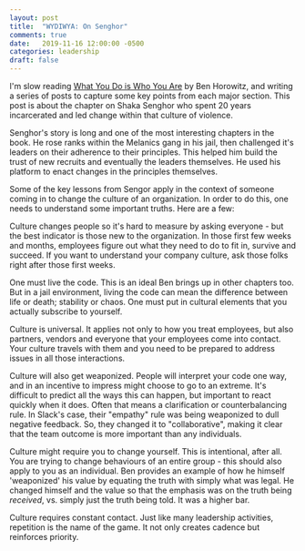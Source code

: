 ```yaml
---
layout: post
title:  "WYDIWYA: On Senghor"
comments: true
date:   2019-11-16 12:00:00 -0500
categories: leadership
draft: false
---
```


I'm slow reading [What You Do is Who You Are](https://www.amazon.com/What-You-Do-Who-Are-ebook/dp/B07NVN4QCM) by Ben Horowitz, and writing a series of posts to capture some key points from each major section. This post is about the chapter on Shaka Senghor who spent 20 years incarcerated and led change within that culture of violence. 

Senghor's story is long and one of the most interesting chapters in the book. He rose ranks within the Melanics gang in his jail, then challenged it's leaders on their adherence to their principles. This helped him build the trust of new recruits and eventually the leaders themselves. He used his platform to enact changes in the principles themselves. 

Some of the key lessons from Sengor apply in the context of someone coming in to change the culture of an organization. In order to do this, one needs to understand some important truths. Here are a few:

Culture changes people so it's hard to measure by asking everyone - but the best indicator is those new to the organization. In those first few weeks and months, employees figure out what they need to do to fit in, survive and succeed. If you want to understand your company culture, ask those folks right after those first weeks. 

One must live the code. This is an ideal Ben brings up in other chapters too. But in a jail environment, living the code can mean the difference between life or death; stability or chaos. One must put in cultural elements that you actually subscribe to yourself.

Culture is universal. It applies not only to how you treat employees, but also partners, vendors and everyone that your employees come into contact. Your culture travels with them and you need to be prepared to address issues in all those interactions.

Culture will also get weaponized. People will interpret your code one way, and in an incentive to impress might choose to go to an extreme. It's difficult to predict all the ways this can happen, but important to react quickly when it does. Often that means a clarification or counterbalancing rule. In Slack's case, their "empathy" rule was being weaponized to dull negative feedback. So, they changed it to "collaborative", making it clear that the team outcome is more important than any individuals. 

Culture might require you to change yourself. This is intentional, after all. You are trying to change behaviours of an entire group - this should also apply to you as an individual. Ben provides an example of how he himself 'weaponized' his value by equating the truth with simply what was legal. He changed himself and the value so that the emphasis was on the truth being _received_, vs. simply just the truth being told. It was a higher bar.

Culture requires constant contact. Just like many leadership activities, repetition is the name of the game. It not only creates cadence but reinforces priority. 